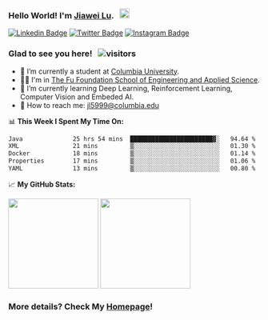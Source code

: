 ### Hello World! I'm [Jiawei Lu](https://jiawei-lu.com). &nbsp; <img src="https://media.giphy.com/media/hvRJCLFzcasrR4ia7z/giphy.gif" width=20>

<!--
**JiaweiLu1999/JiaweiLu1999** is a ✨ _special_ ✨ repository because its `README.md` (this file) appears on your GitHub profile.

Here are some ideas to get you started:

- 🔭 I’m currently working on ...
- 🌱 I’m currently learning ...
- 👯 I’m looking to collaborate on ...
- 🤔 I’m looking for help with ...
- 💬 Ask me about ...
- 📫 How to reach me: ...
- 😄 Pronouns: ...
- ⚡ Fun fact: ...
-->

[![Linkedin Badge](https://img.shields.io/badge/-LinkedIn-0e76a8?style=flat-square&logo=Linkedin&logoColor=white)](https://www.linkedin.com/in/jiaweilucolumbia/)
[![Twitter Badge](https://img.shields.io/badge/-Twitter-00acee?style=flat-square&logo=Twitter&logoColor=white)](https://twitter.com/JaveyLew)
[![Instagram Badge](https://img.shields.io/badge/-Instagram-e4405f?style=flat-square&logo=Instagram&logoColor=white)](https://www.instagram.com/javeylew/)

### Glad to see you here! &nbsp; ![visitors](https://komarev.com/ghpvc/?username=JiaweiLu1999)
- :school: I’m currently a student at [Columbia University](https://www.columbia.edu/). 
- :technologist: I'm in [The Fu Foundation School of Engineering and Applied Science](https://www.engineering.columbia.edu/).
- :seedling: I’m currently learning Deep Learning, Reinforcement Learning, Computer Vision and Embeded AI.
- :envelope_with_arrow: How to reach me: jl5999@columbia.edu

:bar_chart: **This Week I Spent My Time On:**
<!--START_SECTION:waka-->

```txt
Java              25 hrs 54 mins  ███████████████████████▓░   94.64 %
XML               21 mins         ▒░░░░░░░░░░░░░░░░░░░░░░░░   01.30 %
Docker            18 mins         ▒░░░░░░░░░░░░░░░░░░░░░░░░   01.14 %
Properties        17 mins         ▒░░░░░░░░░░░░░░░░░░░░░░░░   01.06 %
YAML              13 mins         ▒░░░░░░░░░░░░░░░░░░░░░░░░   00.80 %
```

<!--END_SECTION:waka-->

:chart_with_upwards_trend: **My GitHub Stats:**
<p>
  <img height="180em" src="https://github-readme-stats.vercel.app/api?username=JiaweiLu1999&show_icons=true&hide_border=true&&count_private=true&include_all_commits=true&theme=dark" />
  <img height="180em" src="https://github-readme-stats.vercel.app/api/top-langs/?username=JiaweiLu1999&exclude_repo=KNN-Image-Classification&show_icons=true&hide_border=true&layout=compact&langs_count=8&theme=dark"/>
</p>

### More details? Check My [Homepage](https://jiawei-lu.com)!





